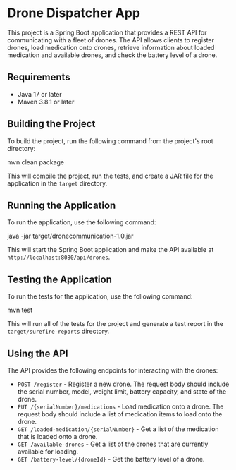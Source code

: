 # Drone Dispatcher App

This project is a Spring Boot application that provides a REST API for communicating with a fleet of drones. The API allows clients to register drones, load medication onto drones, retrieve information about loaded medication and available drones, and check the battery level of a drone.

## Requirements

- Java 17 or later
- Maven 3.8.1 or later

## Building the Project

To build the project, run the following command from the project's root directory:

mvn clean package

This will compile the project, run the tests, and create a JAR file for the application in the `target` directory.

## Running the Application

To run the application, use the following command:

java -jar target/dronecommunication-1.0.jar

This will start the Spring Boot application and make the API available at `http://localhost:8080/api/drones`.

## Testing the Application

To run the tests for the application, use the following command:

mvn test


This will run all of the tests for the project and generate a test report in the `target/surefire-reports` directory.

## Using the API

The API provides the following endpoints for interacting with the drones:

- `POST /register` - Register a new drone. The request body should include the serial number, model, weight limit, battery capacity, and state of the drone.
- `PUT /{serialNumber}/medications` - Load medication onto a drone. The request body should include a list of medication items to load onto the drone.
- `GET /loaded-medication/{serialNumber}` - Get a list of the medication that is loaded onto a drone.
- `GET /available-drones` - Get a list of the drones that are currently available for loading.
- `GET /battery-level/{droneId}` - Get the battery level of a drone.
